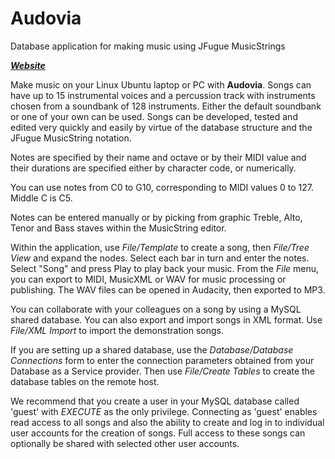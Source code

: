 # Audovia
Database application for making music using JFugue MusicStrings

**_[Website](http://audovia.com/)_**

Make music on your Linux Ubuntu laptop or PC with **Audovia**.  Songs can have up to 15 instrumental voices and a percussion track with instruments chosen from a soundbank of 128 instruments.  Either the default soundbank or one of your own can be used.  Songs can be developed, tested and edited very quickly and easily by virtue of the database structure and the JFugue MusicString notation.

Notes are specified by their name and octave or by their MIDI value and their durations are specified either by character code, or numerically.

You can use notes from C0 to G10, corresponding to MIDI values 0 to 127.  Middle C is C5.

Notes can be entered manually or by picking from graphic Treble, Alto, Tenor and Bass staves within the MusicString editor.

Within the application, use *File/Template* to create a song, then *File/Tree View* and expand the nodes.  Select each bar in turn and enter the notes.  Select "Song" and press Play to play back your music.  From the *File* menu, you can export to MIDI, MusicXML or WAV for music processing or publishing.  The WAV files can be opened in Audacity, then exported to MP3.

You can collaborate with your colleagues on a song by using a MySQL shared database.  You can also export and import songs in XML format.  Use *File/XML Import* to import the demonstration songs.

If you are setting up a shared database, use the *Database/Database Connections* form to enter the connection parameters obtained from your Database as a Service provider.  Then use *File/Create Tables* to create the database tables on the remote host.

We recommend that you create a user in your MySQL database called 'guest' with *EXECUTE* as the only privilege.  Connecting as 'guest' enables read access to all songs and also the ability to create and log in to individual user accounts for the creation of songs.  Full access to these songs can optionally be shared with selected other user accounts.
